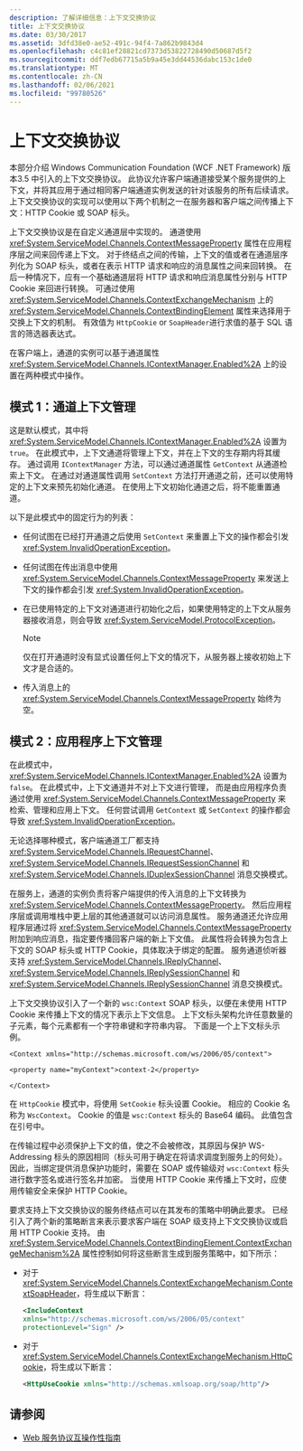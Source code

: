 ```yaml
---
description: 了解详细信息：上下文交换协议
title: 上下文交换协议
ms.date: 03/30/2017
ms.assetid: 3dfd38e0-ae52-491c-94f4-7a862b9843d4
ms.openlocfilehash: c4c81ef28821cd7373d53822728490d50687d5f2
ms.sourcegitcommit: ddf7edb67715a5b9a45e3dd44536dabc153c1de0
ms.translationtype: MT
ms.contentlocale: zh-CN
ms.lasthandoff: 02/06/2021
ms.locfileid: "99780526"
---
```

# <a name="context-exchange-protocol"></a>上下文交换协议

本部分介绍 Windows Communication Foundation (WCF .NET Framework) 版本3.5 中引入的上下文交换协议。 此协议允许客户端通道接受某个服务提供的上下文，并将其应用于通过相同客户端通道实例发送的针对该服务的所有后续请求。 上下文交换协议的实现可以使用以下两个机制之一在服务器和客户端之间传播上下文：HTTP Cookie 或 SOAP 标头。  
  
 上下文交换协议是在自定义通道层中实现的。 通道使用 <xref:System.ServiceModel.Channels.ContextMessageProperty> 属性在应用程序层之间来回传递上下文。 对于终结点之间的传输，上下文的值或者在通道层序列化为 SOAP 标头，或者在表示 HTTP 请求和响应的消息属性之间来回转换。 在后一种情况下，应有一个基础通道层将 HTTP 请求和响应消息属性分别与 HTTP Cookie 来回进行转换。 可通过使用 <xref:System.ServiceModel.Channels.ContextExchangeMechanism> 上的 <xref:System.ServiceModel.Channels.ContextBindingElement> 属性来选择用于交换上下文的机制。 有效值为 `HttpCookie` or `SoapHeader`进行求值的基于 SQL 语言的筛选器表达式。  
  
 在客户端上，通道的实例可以基于通道属性 <xref:System.ServiceModel.Channels.IContextManager.Enabled%2A> 上的设置在两种模式中操作。  
  
## <a name="mode-1-channel-context-management"></a>模式 1：通道上下文管理  

 这是默认模式，其中将 <xref:System.ServiceModel.Channels.IContextManager.Enabled%2A> 设置为 `true`。 在此模式中，上下文通道将管理上下文，并在上下文的生存期内将其缓存。 通过调用 `IContextManager` 方法，可以通过通道属性 `GetContext` 从通道检索上下文。 在通过对通道属性调用 `SetContext` 方法打开通道之前，还可以使用特定的上下文来预先初始化通道。 在使用上下文初始化通道之后，将不能重置通道。  
  
 以下是此模式中的固定行为的列表：  
  
- 任何试图在已经打开通道之后使用 `SetContext` 来重置上下文的操作都会引发 <xref:System.InvalidOperationException>。  
  
- 任何试图在传出消息中使用 <xref:System.ServiceModel.Channels.ContextMessageProperty> 来发送上下文的操作都会引发 <xref:System.InvalidOperationException>。  
  
- 在已使用特定的上下文对通道进行初始化之后，如果使用特定的上下文从服务器接收消息，则会导致 <xref:System.ServiceModel.ProtocolException>。  
  
    > [!NOTE]
    > 仅在打开通道时没有显式设置任何上下文的情况下，从服务器上接收初始上下文才是合适的。  
  
- 传入消息上的 <xref:System.ServiceModel.Channels.ContextMessageProperty> 始终为空。  
  
## <a name="mode-2-application-context-management"></a>模式 2：应用程序上下文管理  

 在此模式中，<xref:System.ServiceModel.Channels.IContextManager.Enabled%2A> 设置为 `false`。 在此模式中，上下文通道并不对上下文进行管理， 而是由应用程序负责通过使用 <xref:System.ServiceModel.Channels.ContextMessageProperty> 来检索、管理和应用上下文。 任何尝试调用 `GetContext` 或 `SetContext` 的操作都会导致 <xref:System.InvalidOperationException>。  
  
 无论选择哪种模式，客户端通道工厂都支持 <xref:System.ServiceModel.Channels.IRequestChannel>、<xref:System.ServiceModel.Channels.IRequestSessionChannel> 和 <xref:System.ServiceModel.Channels.IDuplexSessionChannel> 消息交换模式。  
  
 在服务上，通道的实例负责将客户端提供的传入消息的上下文转换为 <xref:System.ServiceModel.Channels.ContextMessageProperty>。 然后应用程序层或调用堆栈中更上层的其他通道就可以访问消息属性。 服务通道还允许应用程序层通过将 <xref:System.ServiceModel.Channels.ContextMessageProperty> 附加到响应消息，指定要传播回客户端的新上下文值。 此属性将会转换为包含上下文的 SOAP 标头或 HTTP Cookie，具体取决于绑定的配置。 服务通道侦听器支持 <xref:System.ServiceModel.Channels.IReplyChannel>、<xref:System.ServiceModel.Channels.IReplySessionChannel> 和 <xref:System.ServiceModel.Channels.IReplySessionChannel> 消息交换模式。  
  
 上下文交换协议引入了一个新的 `wsc:Context` SOAP 标头，以便在未使用 HTTP Cookie 来传播上下文的情况下表示上下文信息。 上下文标头架构允许任意数量的子元素，每个元素都有一个字符串键和字符串内容。 下面是一个上下文标头示例。  
  
 `<Context xmlns="http://schemas.microsoft.com/ws/2006/05/context">`  
  
 `<property name="myContext">context-2</property>`  
  
 `</Context>`  
  
 在 `HttpCookie` 模式中，将使用 `SetCookie` 标头设置 Cookie。 相应的 Cookie 名称为 `WscContext`。 Cookie 的值是 `wsc:Context` 标头的 Base64 编码。 此值包含在引号中。  
  
 在传输过程中必须保护上下文的值，使之不会被修改，其原因与保护 WS-Addressing 标头的原因相同（标头可用于确定在将请求调度到服务上的何处）。 因此，当绑定提供消息保护功能时，需要在 SOAP 或传输级对 `wsc:Context` 标头进行数字签名或进行签名并加密。 当使用 HTTP Cookie 来传播上下文时，应使用传输安全来保护 HTTP Cookie。  
  
 要求支持上下文交换协议的服务终结点可以在其发布的策略中明确此要求。 已经引入了两个新的策略断言来表示要求客户端在 SOAP 级支持上下文交换协议或启用 HTTP Cookie 支持。 由 <xref:System.ServiceModel.Channels.ContextBindingElement.ContextExchangeMechanism%2A> 属性控制如何将这些断言生成到服务策略中，如下所示：  
  
- 对于 <xref:System.ServiceModel.Channels.ContextExchangeMechanism.ContextSoapHeader>，将生成以下断言：  
  
    ```xml  
    <IncludeContext
    xmlns="http://schemas.microsoft.com/ws/2006/05/context"  
    protectionLevel="Sign" />  
    ```  
  
- 对于 <xref:System.ServiceModel.Channels.ContextExchangeMechanism.HttpCookie>，将生成以下断言：  
  
    ```xml  
    <HttpUseCookie xmlns="http://schemas.xmlsoap.org/soap/http"/>  
    ```  
  
## <a name="see-also"></a>请参阅

- [Web 服务协议互操作性指南](web-services-protocols-interoperability-guide.md)
